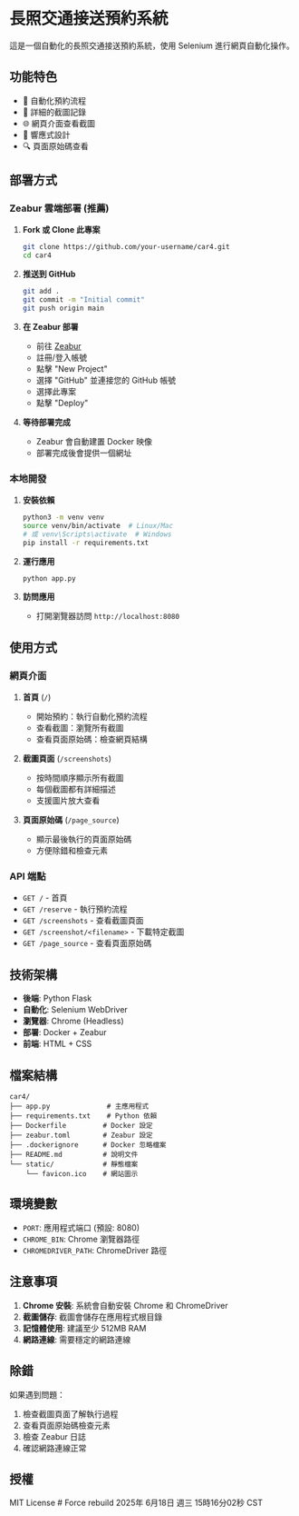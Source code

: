# 長照交通接送預約系統

這是一個自動化的長照交通接送預約系統，使用 Selenium 進行網頁自動化操作。

## 功能特色

- 🔄 自動化預約流程
- 📸 詳細的截圖記錄
- 🌐 網頁介面查看截圖
- 📱 響應式設計
- 🔍 頁面原始碼查看

## 部署方式

### Zeabur 雲端部署 (推薦)

1. **Fork 或 Clone 此專案**
   ```bash
   git clone https://github.com/your-username/car4.git
   cd car4
   ```

2. **推送到 GitHub**
   ```bash
   git add .
   git commit -m "Initial commit"
   git push origin main
   ```

3. **在 Zeabur 部署**
   - 前往 [Zeabur](https://zeabur.com)
   - 註冊/登入帳號
   - 點擊 "New Project"
   - 選擇 "GitHub" 並連接您的 GitHub 帳號
   - 選擇此專案
   - 點擊 "Deploy"

4. **等待部署完成**
   - Zeabur 會自動建置 Docker 映像
   - 部署完成後會提供一個網址

### 本地開發

1. **安裝依賴**
   ```bash
   python3 -m venv venv
   source venv/bin/activate  # Linux/Mac
   # 或 venv\Scripts\activate  # Windows
   pip install -r requirements.txt
   ```

2. **運行應用**
   ```bash
   python app.py
   ```

3. **訪問應用**
   - 打開瀏覽器訪問 `http://localhost:8080`

## 使用方式

### 網頁介面

1. **首頁** (`/`)
   - 開始預約：執行自動化預約流程
   - 查看截圖：瀏覽所有截圖
   - 查看頁面原始碼：檢查網頁結構

2. **截圖頁面** (`/screenshots`)
   - 按時間順序顯示所有截圖
   - 每個截圖都有詳細描述
   - 支援圖片放大查看

3. **頁面原始碼** (`/page_source`)
   - 顯示最後執行的頁面原始碼
   - 方便除錯和檢查元素

### API 端點

- `GET /` - 首頁
- `GET /reserve` - 執行預約流程
- `GET /screenshots` - 查看截圖頁面
- `GET /screenshot/<filename>` - 下載特定截圖
- `GET /page_source` - 查看頁面原始碼

## 技術架構

- **後端**: Python Flask
- **自動化**: Selenium WebDriver
- **瀏覽器**: Chrome (Headless)
- **部署**: Docker + Zeabur
- **前端**: HTML + CSS

## 檔案結構

```
car4/
├── app.py              # 主應用程式
├── requirements.txt    # Python 依賴
├── Dockerfile         # Docker 設定
├── zeabur.toml        # Zeabur 設定
├── .dockerignore      # Docker 忽略檔案
├── README.md          # 說明文件
└── static/            # 靜態檔案
    └── favicon.ico    # 網站圖示
```

## 環境變數

- `PORT`: 應用程式端口 (預設: 8080)
- `CHROME_BIN`: Chrome 瀏覽器路徑
- `CHROMEDRIVER_PATH`: ChromeDriver 路徑

## 注意事項

1. **Chrome 安裝**: 系統會自動安裝 Chrome 和 ChromeDriver
2. **截圖儲存**: 截圖會儲存在應用程式根目錄
3. **記憶體使用**: 建議至少 512MB RAM
4. **網路連線**: 需要穩定的網路連線

## 除錯

如果遇到問題：

1. 檢查截圖頁面了解執行過程
2. 查看頁面原始碼檢查元素
3. 檢查 Zeabur 日誌
4. 確認網路連線正常

## 授權

MIT License # Force rebuild 2025年 6月18日 週三 15時16分02秒 CST
